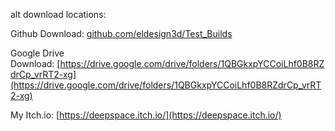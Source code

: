 alt download locations:

Github Download: [github.com/eldesign3d/Test_Builds](https://github.com/eldesign3d/Test_Builds)

Google Drive Download: [https://drive.google.com/drive/folders/1QBGkxpYCCoiLhf0B8RZdrCp_vrRT2-xg](https://drive.google.com/drive/folders/1QBGkxpYCCoiLhf0B8RZdrCp_vrRT2-xg)

My Itch.io: [https://deepspace.itch.io/](https://deepspace.itch.io/)
